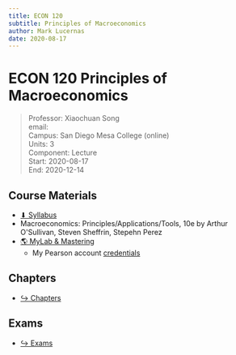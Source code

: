 ```yaml
---
title: ECON 120
subtitle: Principles of Macroeconomics
author: Mark Lucernas
date: 2020-08-17
---
```



# ECON 120 Principles of Macroeconomics
> Professor: Xiaochuan Song<br>
> email: <br>
> Campus: San Diego Mesa College (online)<br>
> Units: 3<br>
> Component: Lecture<br>
> Start: 2020-08-17<br>
> End: 2020-12-14<br>

## Course Materials

- [⬇ Syllabus](file:../../../files/fall-2020/ECON-120/syllabus.pdf)
- Macroeconomics: Principles/Applications/Tools, 10e by Arthur O'Sullivan,
  Steven Sheffrin, Stepehn Perez
- [🌎 MyLab & Mastering](https://portal.mypearson.com/course-home)
  * My Pearson account [credentials](vfile:../../../files/fall-2020/ECON-120/pearson_account.txt)


## Chapters

- [↪ Chapters](chapters/index)


## Exams

- [↪ Exams](exams/index)

